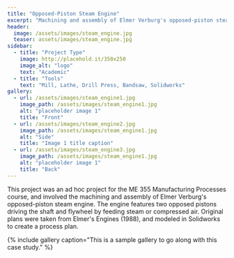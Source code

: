 ```yaml
---
title: "Opposed-Piston Steam Engine"
excerpt: "Machining and assembly of Elmer Verburg's opposed-piston steam engine."
header:
  image: /assets/images/steam_engine.jpg
  teaser: assets/images/steam_engine.jpg
sidebar:
  - title: "Project Type"
    image: http://placehold.it/350x250
    image_alt: "logo"
    text: "Academic"
  - title: "Tools"
    text: "Mill, Lathe, Drill Press, Bandsaw, Solidworks"
gallery:
  - url: /assets/images/steam_engine1.jpg
    image_path: /assets/images/steam_engine1.jpg
    alt: "placeholder image 1"
    title: "Front"
  - url: /assets/images/steam_engine2.jpg
    image_path: /assets/images/steam_engine1.jpg
    alt: "Side"
    title: "Image 1 title caption"
  - url: /assets/images/steam_engine3.jpg
    image_path: /assets/images/steam_engine1.jpg
    alt: "placeholder image 1"
    title: "Back"
---
```


This project was an ad hoc project for the ME 355 Manufacturing Processes course, and involved the machining and assembly of Elmer Verburg's opposed-piston steam engine. The engine features two opposed pistons driving the shaft and flywheel by feeding steam or compressed air. Original plans were taken from Elmer's Engines (1988), and modeled in Solidworks to create a process plan.

{% include gallery caption="This is a sample gallery to go along with this case study." %}
